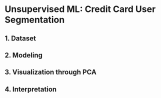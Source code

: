 # Unsupervised ML: Credit Card User Segmentation

## 1. Dataset

## 2. Modeling

## 3. Visualization through PCA

## 4. Interpretation